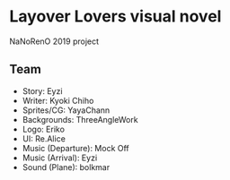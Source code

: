 # Layover Lovers visual novel

NaNoRenO 2019 project

## Team
- Story: Eyzi
- Writer: Kyoki Chiho
- Sprites/CG: YayaChann
- Backgrounds: ThreeAngleWork
- Logo: Eriko
- UI: Re.Alice
- Music (Departure): Mock Off
- Music (Arrival): Eyzi
- Sound (Plane): bolkmar
